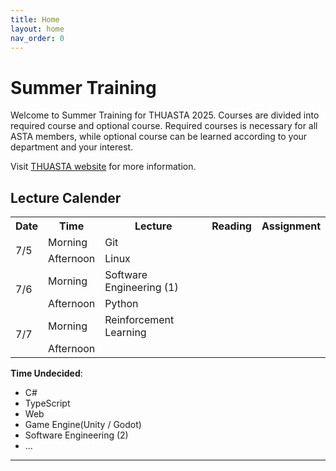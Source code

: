 ```yaml
---
title: Home
layout: home
nav_order: 0
---
```


# Summer Training

Welcome to Summer Training for THUASTA 2025. Courses are divided into required course and optional course. Required courses is necessary for all ASTA members, while optional course can be learned according to your department and your interest.

Visit [THUASTA website] for more information.

## Lecture Calender

<table>
    <tr>
        <th>Date</th>
        <th>Time</th>
        <th>Lecture</th>
        <th>Reading</th>
        <th>Assignment</th>
    </tr>
    <tr>
        <td rowspan="2">7/5</td>
        <td> Morning </td>
        <td> Git </td>
    </tr>
    <tr>
        <td>Afternoon</td>
        <td> Linux </td>
    </tr>
    <tr>
        <td rowspan="2">7/6</td>
        <td> Morning </td>
        <td> Software Engineering (1) </td>
    </tr>
    <tr>
        <td>Afternoon</td>
        <td> Python </td>
    </tr>
    <tr>
        <td rowspan="2">7/7</td>
        <td> Morning </td>
        <td> Reinforcement Learning </td>
    </tr>
    <tr>
        <td>Afternoon</td>
    </tr>

</table>

**Time Undecided**:
- C#
- TypeScript
- Web
- Game Engine(Unity / Godot)
- Software Engineering (2)
- ...

----

[THUASTA website]: https://thuasta.org/
